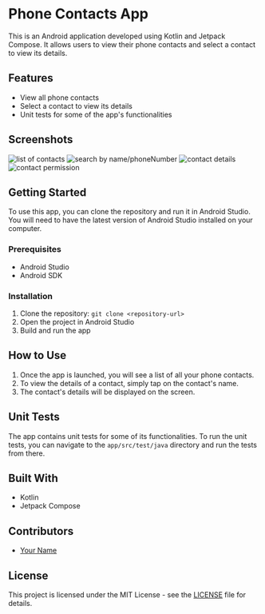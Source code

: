 # Phone Contacts App

This is an Android application developed using Kotlin and Jetpack Compose. It allows users to view their phone contacts and select a contact to view its details.

## Features
- View all phone contacts
- Select a contact to view its details
- Unit tests for some of the app's functionalities

## Screenshots
![list of contacts](/screenshot/screen_1.png)
![search by name/phoneNumber](/screenshot/screen_2.png)
![contact details](/screenshot/screen_3.png)
![contact permission](/screenshot/screen_4.png)
## Getting Started
To use this app, you can clone the repository and run it in Android Studio. You will need to have the latest version of Android Studio installed on your computer.

### Prerequisites
- Android Studio
- Android SDK

### Installation
1. Clone the repository: `git clone <repository-url>`
2. Open the project in Android Studio
3. Build and run the app

## How to Use
1. Once the app is launched, you will see a list of all your phone contacts.
2. To view the details of a contact, simply tap on the contact's name.
3. The contact's details will be displayed on the screen.

## Unit Tests
The app contains unit tests for some of its functionalities. To run the unit tests, you can navigate to the `app/src/test/java` directory and run the tests from there.

## Built With
- Kotlin
- Jetpack Compose

## Contributors
- [Your Name](https://github.com/yourusername)

## License
This project is licensed under the MIT License - see the [LICENSE](LICENSE) file for details.
